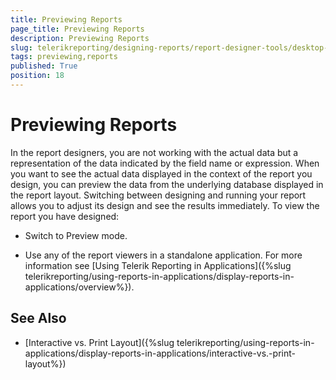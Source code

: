 ```yaml
---
title: Previewing Reports
page_title: Previewing Reports 
description: Previewing Reports
slug: telerikreporting/designing-reports/report-designer-tools/desktop-designers/tools/previewing-reports
tags: previewing,reports
published: True
position: 18
---
```


# Previewing Reports

In the report designers, you are not working with the actual data but a representation of the data indicated by the field name or expression. When you want to see the actual data displayed in the context of the report you design, you can preview the data from the underlying database displayed in the report layout. Switching between designing and running your report allows you to adjust its design and see the results immediately. To view the report you have designed: 

* Switch to Preview mode. 

* Use any of the report viewers in a standalone application. For more information see [Using Telerik Reporting in Applications]({%slug telerikreporting/using-reports-in-applications/display-reports-in-applications/overview%}). 


## See Also

* [Interactive vs. Print Layout]({%slug telerikreporting/using-reports-in-applications/display-reports-in-applications/interactive-vs.-print-layout%})
